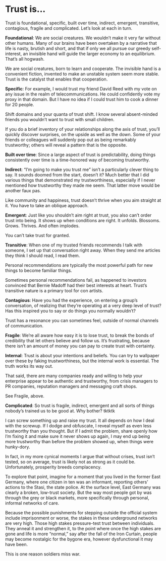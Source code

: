 # Trust is...

Trust is foundational, specific, built over time, indirect, emergent, transitive, contagious, fragile and complicated. Let’s look at each in turn. 

**Foundational**: We are social creatures. We wouldn’t make it very far without other humans. Many of our brains have been overtaken by a narrative that life is nasty, brutish and short, and that if only we all pursue our greedy self-interest, an invisible hand will guide the larger economy to an equilibrium. That’s all hogwash. 

We are social creatures, born to learn and cooperate. The invisible hand is a convenient fiction, invented to make an unstable system seem more stable. Trust is the catalyst that enables that cooperation. 

**Specific**: For example, I would trust my friend David Reed with my vote on any issue in the realm of telecommunications. He could confidently vote my proxy in that domain. But I have no idea if I could trust him to cook a dinner for 20 people. 

Shift domains and your quanta of trust shift. I know several absent-minded friends you wouldn’t want to trust with small children. 

If you do a brief inventory of your relationships along the axis of trust, you’ll quickly discover surprises, on the upside as well as the down. Some of your friends or colleagues will suddenly pop out as being remarkably trustworthy; others will reveal a pattern that is the opposite.

**Built over time**: Since a large aspect of trust is predictability, doing things consistently over time is a time-honored way of becoming trustworthy. 

**Indirect**: “I’m going to make you trust me” isn’t a particularly clever thing to say. It sounds doomed from the start, doesn’t it? Much better that I did various things that demonstrated my trustworthiness, especially if I never mentioned how trustworthy they made me seem. That latter move would be another faux pas. 

Like community and happiness, trust doesn’t thrive when you aim straight at it. You have to take an oblique approach. 

**Emergent**: Just like you shouldn’t aim right at trust, you also can’t order trust into being. It shows up when conditions are right. It unfolds. Blossoms. Grows. Thrives. And often implodes. 

You can’t take trust for granted.

**Transitive**: When one of my trusted friends recommends I talk with someone, I set up that conversation right away. When they send me articles they think I should read, I read them. 

Personal recommendations are typically the most powerful path for new things to become familiar things. 

Sometimes personal recommendations fail, as happened to investors convinced that Bernie Madoff had their best interests at heart. Trust’s transitive nature is a primary tool for con artists. 

**Contagious**: Have you had the experience, on entering a group’s conversation, of realizing that they’re operating at a very deep level of trust? Has this inspired you to say or do things you normally wouldn’t? 

Trust has a resonance you can sometimes feel, outside of normal channels of communication.

**Fragile**: We’re all aware how easy it is to lose trust, to break the bonds of credibility that let others believe and follow us. It’s frustrating, because there isn’t an amount of money you can pay to create trust with certainty. 

**Internal**: Trust is about your intentions and beliefs. You can try to wallpaper over these by faking trustworthiness, but the internal work is essential. The truth works its way out. 

That said, there are many companies ready and willing to help your enterprise appear to be authentic and trustworthy, from crisis managers to PR companies, reputation managers and messaging craft shops. 

See Fragile, above.

**Complicated**: So trust is fragile, indirect, emergent and all sorts of things nobody’s trained us to be good at. Why bother? tktktk

I can screw something up and raise my trust. It all depends on how I deal with the screwup. If I dodge and obfuscate, I reveal myself as even less trustworthy than you thought. But if I admit the problem, share openly how I’m fixing it and make sure it never shows up again, I may end up being more trustworthy than before the problem showed up, when things were hunky-dory. 

In fact, in my more cynical moments I argue that without crises, trust isn’t tested, so on average, trust is likely not as strong as it could be. Unfortunately, prosperity breeds complacency.

To explore that point, imagine for a moment that you lived in the former East Germany, where one citizen in ten was an informant, reporting others’ actions to the Stasi, the state police. At the surface level, East Germany was clearly a broken, low-trust society. But the way most people got by was through the grey or black markets, more specifically through personal, informal networks of care. 

Because the possible punishments for stepping outside the official system include imprisonment or worse, the stakes in these underground networks are very high. Those high stakes pressure-test trust between individuals. They anneal it and strengthen it, to the point where once the high stakes are gone and life is more “normal,” say after the fall of the Iron Curtain, people may become nostalgic for the bygone era, however dysfunctional it may have been. 

This is one reason soldiers miss war.

